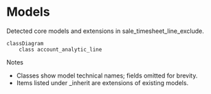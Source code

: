 # Models

Detected core models and extensions in sale_timesheet_line_exclude.

```mermaid
classDiagram
    class account_analytic_line
```

Notes
- Classes show model technical names; fields omitted for brevity.
- Items listed under _inherit are extensions of existing models.
